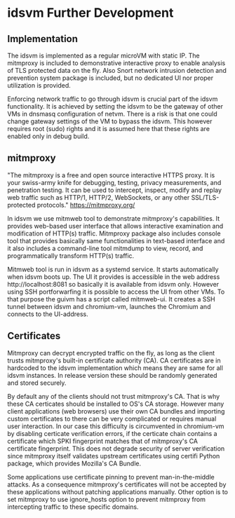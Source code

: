 <!--
    Copyright 2022-2024 TII (SSRC) and the Ghaf contributors
    SPDX-License-Identifier: CC-BY-SA-4.0
-->

# idsvm Further Development

## Implementation

The idsvm is implemented as a regular microVM with static IP.
The mitmproxy is included to demonstrative interactive proxy to enable analysis of TLS protected data on the fly. Also Snort network intrusion detection and prevention system package is included, but no dedicated UI nor proper utilization is provided.

Enforcing network traffic to go through idsvm is crucial part of the idsvm functionality.
It is achieved by setting the idsvm to be the gateway of other VMs in dnsmasq configuration
of netvm. There is a risk is that one could change gateway settings of the VM to bypass the idsvm. This however requires root (sudo) rights and it is assumed here that these rights are enabled only in debug build.

## mitmproxy

"The mitmproxy is a free and open source interactive HTTPS proxy. It is your swiss-army knife for debugging, testing, privacy measurements, and penetration testing. It can be used to intercept, inspect, modify and replay web traffic such as HTTP/1, HTTP/2, WebSockets, or any other SSL/TLS-protected protocols."
https://mitmproxy.org/

In idsvm we use mitmweb tool to demonstrate mitmproxy's capabilities. It provides web-based user interface that allows interactive examination and modification of HTTP(s) traffic.
Mitmproxy package also includes console tool that provides basically same functionalities in text-based interface and it also includes a command-line tool mitmdump to view, record, and programmatically transform HTTP(s) traffic.

Mitmweb tool is run in idsvm as a systemd service. It starts automatically when idsvm boots up.
The UI it provides is accessible in the web address http://localhost:8081 so basically it is available from idsvm only. However using SSH portforwarfing it is possible to access the UI from other VMs. To that purpose the guivm has a script called mitmweb-ui. It creates a SSH tunnel between idsvm and chromium-vm, launches the Chromium and connects to the UI-address.

## Certificates

Mitmproxy can decrypt encrypted traffic on the fly, as long as the client trusts mitmproxy's built-in certificate authority (CA). CA certificates are in hardcoded to the idsvm implementation which means they are same for all idsvm instances. In release version these should be randomly generated and stored securely.

By default any of the clients should not trust mitmproxy's CA. That is why these CA certicates should be installed to OS's CA storage. However many client applications (web browsers) use their own CA bundles and importing custom certificates to there can be very complicated or requires manual user interaction. In our case this difficulty is circumvented in chromium-vm by disabling certicate verification errors, if the certicate chain contains a certificate which SPKI fingerprint matches that of mitmproxy's CA certificate fingerprint. This does not degrade security of server verification since mitmproxy itself validates upstream certificates using certifi Python package, which provides Mozilla's CA Bundle.

Some applications use certificate pinning to prevent man-in-the-middle attacks. As a consequence mitmproxy's certificates will not be accepted by these applications without patching applications manually. Other option is to set mitmproxy to use ignore_hosts option to prevent mitmproxy from intercepting traffic to these specific domains.
